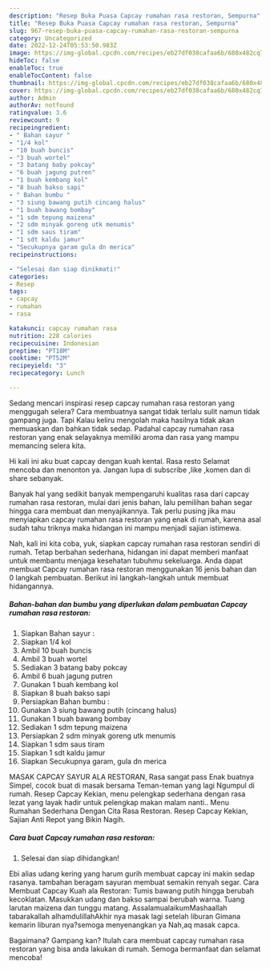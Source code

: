 ```yaml
---
description: "Resep Buka Puasa Capcay rumahan rasa restoran, Sempurna"
title: "Resep Buka Puasa Capcay rumahan rasa restoran, Sempurna"
slug: 967-resep-buka-puasa-capcay-rumahan-rasa-restoran-sempurna
category: Uncategorized
date: 2022-12-24T05:53:50.983Z
image: https://img-global.cpcdn.com/recipes/eb27df038cafaa6b/680x482cq70/capcay-rumahan-rasa-restoran-foto-resep-utama.jpg
hideToc: false
enableToc: true
enableTocContent: false
thumbnail: https://img-global.cpcdn.com/recipes/eb27df038cafaa6b/680x482cq70/capcay-rumahan-rasa-restoran-foto-resep-utama.jpg
cover: https://img-global.cpcdn.com/recipes/eb27df038cafaa6b/680x482cq70/capcay-rumahan-rasa-restoran-foto-resep-utama.jpg
author: Admin
authorAv: notfound
ratingvalue: 3.6
reviewcount: 9
recipeingredient:
- " Bahan sayur "
- "1/4 kol"
- "10 buah buncis"
- "3 buah wortel"
- "3 batang baby pokcay"
- "6 buah jagung putren"
- "1 buah kembang kol"
- "8 buah bakso sapi"
- " Bahan bumbu "
- "3 siung bawang putih cincang halus"
- "1 buah bawang bombay"
- "1 sdm tepung maizena"
- "2 sdm minyak goreng utk menumis"
- "1 sdm saus tiram"
- "1 sdt kaldu jamur"
- "Secukupnya garam gula dn merica"
recipeinstructions:

- "Selesai dan siap dinikmati!"
categories:
- Resep
tags:
- capcay
- rumahan
- rasa

katakunci: capcay rumahan rasa 
nutrition: 228 calories
recipecuisine: Indonesian
preptime: "PT18M"
cooktime: "PT52M"
recipeyield: "3"
recipecategory: Lunch

---
```



Sedang mencari inspirasi resep capcay rumahan rasa restoran yang menggugah selera? Cara membuatnya sangat tidak terlalu sulit namun tidak gampang juga. Tapi Kalau keliru mengolah maka hasilnya tidak akan memuaskan dan bahkan tidak sedap. Padahal capcay rumahan rasa restoran yang enak selayaknya memiliki aroma dan rasa yang mampu memancing selera kita.


Hi kali ini aku buat capcay dengan kuah kental. Rasa resto Selamat mencoba dan menonton ya. Jangan lupa di subscribe ,like ,komen dan di share sebanyak.

Banyak hal yang sedikit banyak mempengaruhi kualitas rasa dari capcay rumahan rasa restoran, mulai dari jenis bahan, lalu pemilihan bahan segar hingga cara membuat dan menyajikannya. Tak perlu pusing jika mau menyiapkan capcay rumahan rasa restoran yang enak di rumah, karena asal sudah tahu triknya maka hidangan ini mampu menjadi sajian istimewa.


Nah, kali ini kita coba, yuk, siapkan capcay rumahan rasa restoran sendiri di rumah. Tetap berbahan sederhana, hidangan ini dapat memberi manfaat untuk membantu menjaga kesehatan tubuhmu sekeluarga. Anda dapat membuat Capcay rumahan rasa restoran menggunakan 16 jenis bahan dan 0 langkah pembuatan. Berikut ini langkah-langkah untuk membuat hidangannya.

<!--inarticleads1-->

##### Bahan-bahan dan bumbu yang diperlukan dalam pembuatan Capcay rumahan rasa restoran:

1. Siapkan  Bahan sayur :
1. Siapkan 1/4 kol
1. Ambil 10 buah buncis
1. Ambil 3 buah wortel
1. Sediakan 3 batang baby pokcay
1. Ambil 6 buah jagung putren
1. Gunakan 1 buah kembang kol
1. Siapkan 8 buah bakso sapi
1. Persiapkan  Bahan bumbu :
1. Gunakan 3 siung bawang putih (cincang halus)
1. Gunakan 1 buah bawang bombay
1. Sediakan 1 sdm tepung maizena
1. Persiapkan 2 sdm minyak goreng utk menumis
1. Siapkan 1 sdm saus tiram
1. Siapkan 1 sdt kaldu jamur
1. Siapkan Secukupnya garam, gula dn merica


MASAK CAPCAY SAYUR ALA RESTORAN, Rasa sangat pass Enak buatnya Simpel, cocok buat di masak bersama Teman-teman yang lagi Ngumpul di rumah. Resep Capcay Kekian, menu pelengkap sederhana dengan rasa lezat yang layak hadir untuk pelengkap makan malam nanti.. Menu Rumahan Sederhana Dengan Cita Rasa Restoran. Resep Capcay Kekian, Sajian Anti Repot yang Bikin Nagih. 

<!--inarticleads2-->

##### Cara buat Capcay rumahan rasa restoran:


1. Selesai dan siap dihidangkan!

Ebi alias udang kering yang harum gurih membuat capcay ini makin sedap rasanya. tambahan beragam sayuran membuat semakin renyah segar. Cara Membuat Capcay Kuah ala Restoran: Tumis bawang putih hingga berubah kecoklatan. Masukkan udang dan bakso sampai berubah warna. Tuang larutan maizena dan tunggu matang. AssalamualaikumMashaallah tabarakallah alhamdulillahAkhir nya masak lagi setelah liburan Gimana kemarin liburan nya?semoga menyenangkan ya Nah,aq masak capca. 

Bagaimana? Gampang kan? Itulah cara membuat capcay rumahan rasa restoran yang bisa anda lakukan di rumah. Semoga bermanfaat dan selamat mencoba!
